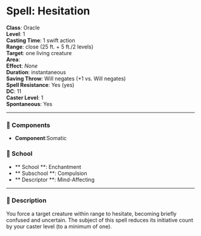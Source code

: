 
# Spell: Hesitation
**Class**: Oracle  
**Level**: 1  
**Casting Time**: 1 swift action  
**Range**: close (25 ft. + 5 ft./2 levels)  
**Target**: one living creature  
**Area**:   
**Effect**: _None_  
**Duration**: instantaneous  
**Saving Throw**: Will negates (+1 vs. Will negates)  
**Spell Resistance**: Yes (yes)  
**DC**: 11  
**Caster Level**: 1  
**Spontaneous**: Yes

---

### 🔮 Components
- **Component**:Somatic

### 🏫 School
- ** School **: Enchantment
- ** Subschool **: Compulsion
- ** Descriptor **: Mind-Affecting
---

### 📜 Description
You force a target creature within range to hesitate, becoming briefly confused and uncertain. The subject of this spell reduces its initiative count by your caster level (to a minimum of one).
